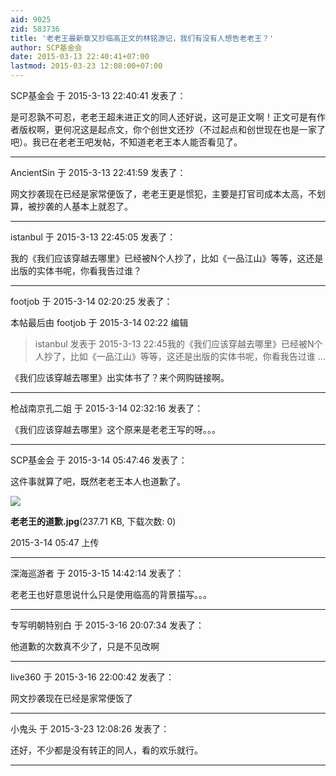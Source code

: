 ```yaml
---
aid: 9025
zid: 583736
title: '老老王最新章又抄临高正文的林铭游记，我们有没有人想告老老王？'
author: SCP基金会
date: 2015-03-13 22:40:41+07:00
lastmod: 2015-03-23 12:08:00+07:00
---
```


SCP基金会 于 2015-3-13 22:40:41 发表了：

是可忍孰不可忍，老老王超未进正文的同人还好说，这可是正文啊！正文可是有作者版权啊，更何况这是起点文，你个创世文还抄（不过起点和创世现在也是一家了吧）。我已在老老王吧发帖，不知道老老王本人能否看见了。

---------

AncientSin 于 2015-3-13 22:41:59 发表了：

网文抄袭现在已经是家常便饭了，老老王更是惯犯，主要是打官司成本太高，不划算，被抄袭的人基本上就忍了。

---------

istanbul 于 2015-3-13 22:45:05 发表了：

我的《我们应该穿越去哪里》已经被N个人抄了，比如《一品江山》等等，这还是出版的实体书呢，你看我告过谁？

---------

footjob 于 2015-3-14 02:20:25 发表了：

本帖最后由 footjob 于 2015-3-14 02:22 编辑 


> 
> istanbul 发表于 2015-3-13 22:45我的《我们应该穿越去哪里》已经被N个人抄了，比如《一品江山》等等，这还是出版的实体书呢，你看我告过谁 ...



《我们应该穿越去哪里》出实体书了？来个网购链接啊。

---------

枪战南京孔二姐 于 2015-3-14 02:32:16 发表了：

《我们应该穿越去哪里》这个原来是老老王写的呀。。。

---------

SCP基金会 于 2015-3-14 05:47:46 发表了：

这件事就算了吧，既然老老王本人也道歉了。

![](https://mirrors.tuna.tsinghua.edu.cn/osdn/lgqm/72877/054740whmmtvth2ms4wb21.jpg)



**老老王的道歉.jpg**(237.71 KB, 下载次数: 0)



2015-3-14 05:47 上传

---------

深海巡游者 于 2015-3-15 14:42:14 发表了：

老老王也好意思说什么只是使用临高的背景描写。。。

---------

专写明朝特别白 于 2015-3-16 20:07:34 发表了：

他道歉的次数真不少了，只是不见改啊

---------

live360 于 2015-3-16 22:00:42 发表了：

网文抄袭现在已经是家常便饭了

---------

小鬼头 于 2015-3-23 12:08:26 发表了：

还好，不少都是没有转正的同人，看的欢乐就行。

---------

